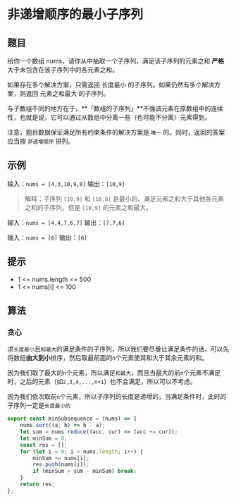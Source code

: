 # 非递增顺序的最小子序列

## 题目

给你一个数组 nums，请你从中抽取一个子序列，满足该子序列的元素之和 **严格** 大于未包含在该子序列中的各元素之和。

如果存在多个解决方案，只需返回 长度最小 的子序列。如果仍然有多个解决方案，则返回 元素之和最大 的子序列。

与子数组不同的地方在于，**「数组的子序列」**不强调元素在原数组中的连续性，也就是说，它可以通过从数组中分离一些（也可能不分离）元素得到。

注意，题目数据保证满足所有约束条件的解决方案是 `唯一` 的。同时，返回的答案应当按 `非递增顺序` 排列。

## 示例

输入：`nums = [4,3,10,9,8]`
输出：`[10,9]`
> 解释：子序列 `[10,9]` 和 `[10,8]` 是最小的、满足元素之和大于其他各元素之和的子序列。但是 `[10,9]` 的元素之和最大。 

输入：`nums = [4,4,7,6,7]`
输出：`[7,7,6]` 

输入：`nums = [6]`
输出：`[6]`

## 提示

- 1 <= nums.length <= 500
- 1 <= nums[i] <= 100

## 算法

### 贪心

求`长度最小`且`和最大`的满足条件的子序列，所以我们要尽量让满足条件的话，可以先将数组**由大到小**排序，然后取最前面的`n`个元素使其和大于其余元素的和。

因为我们取了最大的`n`个元素，所以满足`和最大`，而且当最大的前`n`个元素不满足时，之后的元素（如`2,3,4,...,n+1`）也不会满足，所以可以不考虑。

因为我们依次取前`n`个元素，所以子序列的长度是递增的，当满足条件时，此时的子序列一定是`长度最小的`

```js
export const minSubsequence = (nums) => {
	nums.sort((a, b) => b - a);
	let sum = nums.reduce((acc, cur) => (acc += cur));
	let minSum = 0;
	const res = [];
	for (let i = 0; i < nums.length; i++) {
		minSum += nums[i];
		res.push(nums[i]);
		if (minSum > sum - minSum) break;
	}
	return res;
};
```